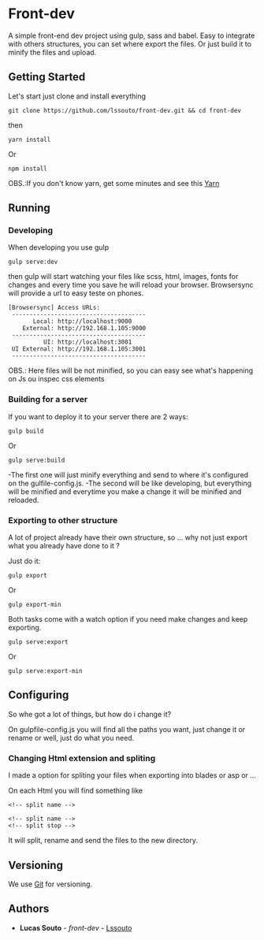 # Front-dev

A simple front-end dev project using gulp, sass and babel. 
Easy to integrate with others structures, you can set where export the files. Or just build it to minify the files and upload.

## Getting Started

Let's start just clone and install everything

```
git clone https://github.com/lssouto/front-dev.git && cd front-dev
```
then 
```
yarn install
```
Or
```
npm install
```
OBS.:If you don't know yarn, get some minutes and see this [Yarn](https://yarnpkg.com)

## Running

### Developing

When developing you use gulp

```
gulp serve:dev
```
then gulp will start watching your files like scss, html, images, fonts for changes and every time you save he will reload your browser.
Browsersync will provide a url to easy teste on phones.

```
[Browsersync] Access URLs:
 --------------------------------------
       Local: http://localhost:9000
    External: http://192.168.1.105:9000
 --------------------------------------
          UI: http://localhost:3001
 UI External: http://192.168.1.105:3001
 --------------------------------------
```

OBS.: Here files will be not minified, so you can easy see what's happening on Js ou inspec css elements

### Building for a server

If you want to deploy it to your server there are 2 ways:

```
gulp build
```
Or
```
gulp serve:build
```

-The first one will just minify everything and send to where it's configured on the gulfile-config.js.
-The second will be like developing, but everything will be minified and everytime you make a change it will be minified and reloaded.

### Exporting to other structure

A lot of project already have their own structure, so ... why not just export what you already have done to it ? 

Just do it:
```
gulp export
```
Or
```
gulp export-min
```

Both tasks come with a watch option if you need make changes and keep exporting.
```
gulp serve:export
```
Or
```
gulp serve:export-min
```

## Configuring

So whe got a lot of things, but how do i change it?

On gulpfile-config.js you will find all the paths you want, just change it or rename or well, just do what you need.

### Changing Html extension and spliting

I made a option for spliting your files when exporting into blades or asp or ...

On each Html you will find something like
```
<!-- split name -->
```
```
<!-- split name -->
<!-- split stop -->
```
It will split, rename and send the files to the new directory.

## Versioning

We use [Git](https://git-scm.com//) for versioning. 

## Authors

* **Lucas Souto** - *front-dev* - [Lssouto](https://github.com/Lssouto)
